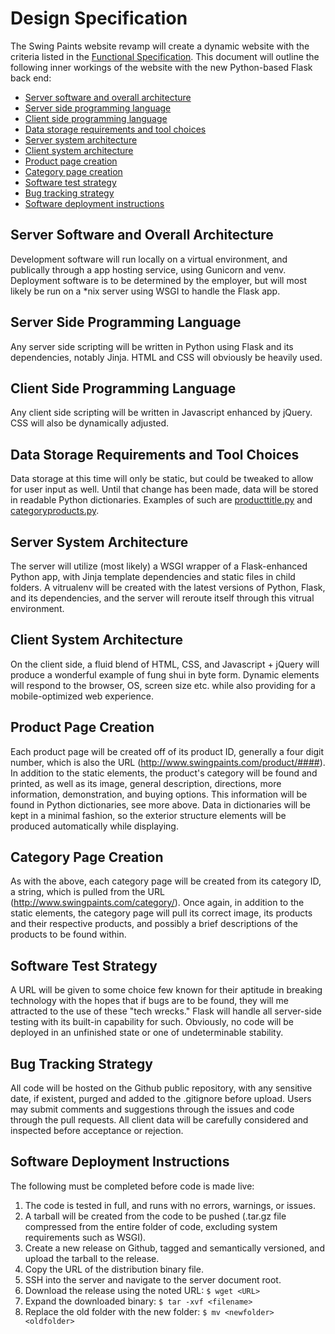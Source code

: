 Design Specification
====================
The Swing Paints website revamp will create a dynamic website with the criteria listed in the [Functional Specification](https://github.com/Youppi3/flaskexample/blob/master/docs/FS.md#functional-specification). This document will outline the following inner workings of the website with the new Python-based Flask back end:
* [Server software and overall architecture](https://github.com/Youppi3/flaskexample/blob/master/docs/DS.md#server-software-and-overall-architecture)
* [Server side programming language](https://github.com/Youppi3/flaskexample/blob/master/docs/DS.md#server-side-programming-language)
* [Client side programming language](https://github.com/Youppi3/flaskexample/blob/master/docs/DS.md#client-side-programming-language)
* [Data storage requirements and tool choices](https://github.com/Youppi3/flaskexample/blob/master/docs/DS.md#data-storage-requirements-and-tool-choices)
* [Server system architecture](https://github.com/Youppi3/flaskexample/blob/master/docs/DS.md#server-system-architecture)
* [Client system architecture](https://github.com/Youppi3/flaskexample/blob/master/docs/DS.md#client-system-architecture)
* [Product page creation](https://github.com/Youppi3/flaskexample/blob/master/docs/DS.md#product-page-creation)
* [Category page creation](https://github.com/Youppi3/flaskexample/blob/master/docs/DS.md#category-page-creation)
* [Software test strategy](https://github.com/Youppi3/flaskexample/blob/master/docs/DS.md#software-test-strategy)
* [Bug tracking strategy](https://github.com/Youppi3/flaskexample/blob/master/docs/DS.md#bug-tracking-strategy)
* [Software deployment instructions](https://github.com/Youppi3/flaskexample/blob/master/docs/DS.md#software-deployment-instructions)

Server Software and Overall Architecture
----------------------------------------
Development software will run locally on a virtual environment, and publically through a app hosting service, using Gunicorn and venv. Deployment software is to be determined by the employer, but will most likely be run on a *nix server using WSGI to handle the Flask app.

Server Side Programming Language
--------------------------------
Any server side scripting will be written in Python using Flask and its dependencies, notably Jinja. HTML and CSS will obviously be heavily used.

Client Side Programming Language
--------------------------------
Any client side scripting will be written in Javascript enhanced by jQuery. CSS will also be dynamically adjusted.

Data Storage Requirements and Tool Choices
------------------------------------------
Data storage at this time will only be static, but could be tweaked to allow for user input as well. Until that change has been made, data will be stored in readable Python dictionaries. Examples of such are [producttitle.py](https://github.com/Youppi3/flaskexample/blob/master/static/producttitle.py) and [categoryproducts.py](https://github.com/Youppi3/flaskexample/blob/master/static/categoryproducts.py).

Server System Architecture
--------------------------
The server will utilize (most likely) a WSGI wrapper of a Flask-enhanced Python app, with Jinja template dependencies and static files in child folders. A vitrualenv will be created with the latest versions of Python, Flask, and its dependencies, and the server will reroute itself through this vitrual environment.

Client System Architecture
--------------------------
On the client side, a fluid blend of HTML, CSS, and Javascript + jQuery will produce a wonderful example of fung shui in byte form. Dynamic elements will respond to the browser, OS, screen size etc. while also providing for a mobile-optimized web experience.

Product Page Creation
---------------------
Each product page will be created off of its product ID, generally a four digit number, which is also the URL (http://www.swingpaints.com/product/####). In addition to the static elements, the product's category will be found and printed, as well as its image, general description, directions, more information, demonstration, and buying options. This information will be found in Python dictionaries, see more above. Data in dictionaries will be kept in a minimal fashion, so the exterior structure elements will be produced automatically while displaying.

Category Page Creation
----------------------
As with the above, each category page will be created from its category ID, a string, which is pulled from the URL (http://www.swingpaints.com/category/<string>). Once again, in addition to the static elements, the category page will pull its correct image, its products and their respective products, and possibly a brief descriptions of the products to be found within.

Software Test Strategy
----------------------
A URL will be given to some choice few known for their aptitude in breaking technology with the hopes that if bugs are to be found, they will me attracted to the use of these "tech wrecks." Flask will handle all server-side testing with its built-in capability for such. Obviously, no code will be deployed in an unfinished state or one of undeterminable stability.

Bug Tracking Strategy
---------------------
All code will be hosted on the Github public repository, with any sensitive date, if existent, purged and added to the .gitignore before upload. Users may submit comments and suggestions through the issues and code through the pull requests. All client data will be carefully considered and inspected before acceptance or rejection.

Software Deployment Instructions
--------------------------------
The following must be completed before code is made live:

1. The code is tested in full, and runs with no errors, warnings, or issues.
2. A tarball will be created from the code to be pushed (.tar.gz file compressed from the entire folder of code, excluding system requirements such as WSGI).
3. Create a new release on Github, tagged and semantically versioned, and upload the tarball to the release.
4. Copy the URL of the distribution binary file.
5. SSH into the server and navigate to the server document root.
6. Download the release using the noted URL: ```$ wget <URL>```
7. Expand the downloaded binary: ```$ tar -xvf <filename>```
8. Replace the old folder with the new folder: ```$ mv <newfolder> <oldfolder>```
